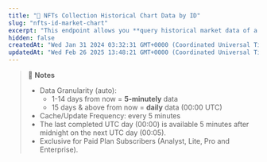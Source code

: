 ```yaml
---
title: "💼 NFTs Collection Historical Chart Data by ID"
slug: "nfts-id-market-chart"
excerpt: "This endpoint allows you **query historical market data of a NFT collection, including floor price, market cap, and 24hrs volume, by number of days away from now**"
hidden: false
createdAt: "Wed Jan 31 2024 03:32:31 GMT+0000 (Coordinated Universal Time)"
updatedAt: "Wed Feb 26 2025 13:48:21 GMT+0000 (Coordinated Universal Time)"
---
```

> 📘 **Notes**
> 
> - Data Granularity (auto):
>   - 1-14 days from now = **5-minutely** data
>   - 15 days & above from now = **daily** data (00:00 UTC)
> - Cache/Update Frequency: every 5 minutes
> - The last completed UTC day (00:00) is available 5 minutes after midnight on the next UTC day (00:05).
> - Exclusive for Paid Plan Subscribers (Analyst, Lite, Pro and Enterprise).
